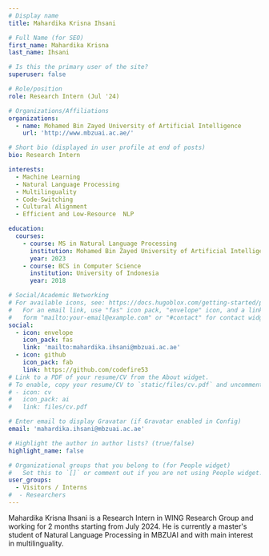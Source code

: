 ```yaml
---
# Display name
title: Mahardika Krisna Ihsani

# Full Name (for SEO)
first_name: Mahardika Krisna
last_name: Ihsani

# Is this the primary user of the site?
superuser: false

# Role/position
role: Research Intern (Jul '24)

# Organizations/Affiliations
organizations:
  - name: Mohamed Bin Zayed University of Artificial Intelligence 
    url: 'http://www.mbzuai.ac.ae/'

# Short bio (displayed in user profile at end of posts)
bio: Research Intern

interests:
  - Machine Learning
  - Natural Language Processing
  - Multilinguality
  - Code-Switching
  - Cultural Alignment
  - Efficient and Low-Resource  NLP

education:
  courses:
    - course: MS in Natural Language Processing
      institution: Mohamed Bin Zayed University of Artificial Intelligence
      year: 2023
    - course: BCS in Computer Science
      institution: University of Indonesia
      year: 2018

# Social/Academic Networking
# For available icons, see: https://docs.hugoblox.com/getting-started/page-builder/#icons
#   For an email link, use "fas" icon pack, "envelope" icon, and a link in the
#   form "mailto:your-email@example.com" or "#contact" for contact widget.
social:
  - icon: envelope
    icon_pack: fas
    link: 'mailto:mahardika.ihsani@mbzuai.ac.ae'
  - icon: github
    icon_pack: fab
    link: https://github.com/codefire53
# Link to a PDF of your resume/CV from the About widget.
# To enable, copy your resume/CV to `static/files/cv.pdf` and uncomment the lines below.
# - icon: cv
#   icon_pack: ai
#   link: files/cv.pdf

# Enter email to display Gravatar (if Gravatar enabled in Config)
email: 'mahardika.ihsani@mbzuai.ac.ae'

# Highlight the author in author lists? (true/false)
highlight_name: false

# Organizational groups that you belong to (for People widget)
#   Set this to `[]` or comment out if you are not using People widget.
user_groups:
  - Visitors / Interns
#  - Researchers
---
```


Mahardika Krisna Ihsani is a Research Intern in WING Research Group and working for 2 months starting from July 2024. He is currently a master's student of Natural Language Processing in MBZUAI and with main interest in multilinguality. 

